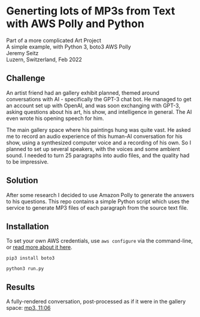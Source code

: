 # Generting lots of MP3s from Text with AWS Polly and Python

Part of a more complicated Art Project \
A simple example, with Python 3, boto3 AWS Polly \
Jeremy Seitz \
Luzern, Switzerland, Feb 2022


## Challenge

An artist friend had an gallery exhibit planned, themed around conversations with AI - specifically the GPT-3 chat bot. He managed to get an account set up with OpenAI, and was soon exchanging with GPT-3, asking questions about his art, his show, and intelligence in general. The AI even wrote his opening speech for him. 

The main gallery space where his paintings hung was quite vast. He asked me to record an audio experience of this human-AI conversation for his show, using a synthesized computer voice and a recording of his own. So I planned to set up several speakers, with the voices and some ambient sound. I needed to turn 25 paragraphs into audio files, and the quality had to be impressive.

## Solution

After some research I decided to use Amazon Polly to generate the answers to his questions. This repo contains a simple Python script which uses the service to generate MP3 files of each paragraph from the source text file. 

## Installation

To set your own AWS credentials, use `aws configure` via the command-line, or [read more about it here](https://boto3.amazonaws.com/v1/documentation/api/latest/guide/credentials.html).

`pip3 install boto3`

`python3 run.py`

## Results

A fully-rendered conversation, post-processed as if it were in the gallery space: [mp3, 11:06](mp3/art1-questions-answers.mp3)
